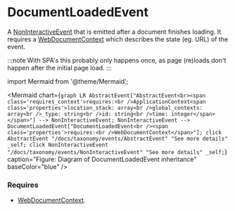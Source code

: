 # DocumentLoadedEvent

A [NonInteractiveEvent](/taxonomy/events/NonInteractiveEvent.md) that is emitted after a document finishes loading. It requires a 
[WebDocumentContext](/taxonomy/location-contexts/WebDocumentContext) which describes the state (eg. URL) of the event.

:::note 
With SPA's this probably only happens once, as page (re)loads don't happen after the initial page load.
:::

import Mermaid from '@theme/Mermaid';

<Mermaid chart={`
	graph LR
    AbstractEvent["AbstractEvent<br><span class='requires_context'>requires:<br />ApplicationContext<span class='properties'>location_stack: array<br />global_contexts: array<br />_type: string<br />id: string<br />time: integer</span></span>"] --> NonInteractiveEvent;
    NonInteractiveEvent --> DocumentLoadedEvent["DocumentLoadedEvent<br /><span class='properties'>requires:<br />WebDocumentContext</span>"];
    click AbstractEvent "/docs/taxonomy/events/AbstractEvent" "See more details" _self;
    click NonInteractiveEvent "/docs/taxonomy/events/NonInteractiveEvent" "See more details" _self;
`} caption="Figure: Diagram of DocumentLoadedEvent inheritance" baseColor="blue" />

### Requires
- [WebDocumentContext](/taxonomy/location-contexts/WebDocumentContext.md).